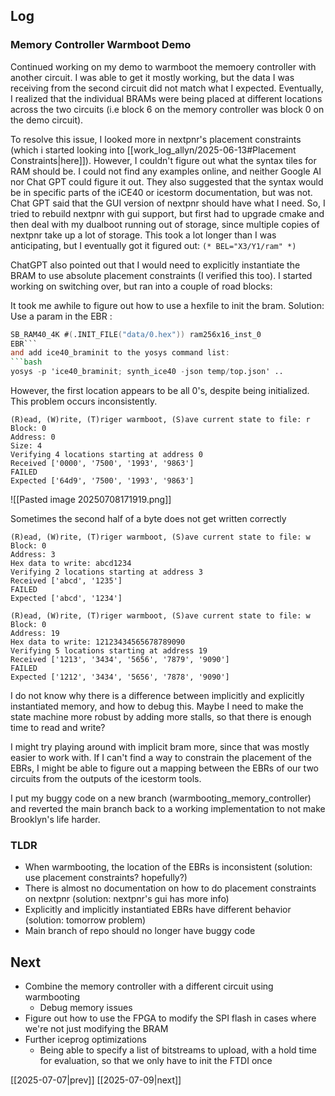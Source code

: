 ## Log
### Memory Controller Warmboot Demo
Continued working on my demo to warmboot the memoery controller with another circuit. I was able to get it mostly working, but the data I was receiving from the second circuit did not match what I expected. Eventually, I realized that the individual BRAMs were being placed at different locations across the two circuits (i.e block 6 on the memory controller was block 0 on the demo circuit).

To resolve this issue, I looked more in nextpnr's placement constraints (which i started looking into [[work_log_allyn/2025-06-13#Placement Constraints|here]]). However, I couldn't figure out what the syntax tiles for RAM should be. I could not find any examples online, and neither Google AI nor Chat GPT could figure it out. They also suggested that the syntax would be in specific parts of the iCE40 or icestorm documentation, but was not. Chat GPT said that the GUI version of nextpnr should have what I need. So, I tried to rebuild nextpnr with gui support, but first had to upgrade cmake and then deal with my dualboot running out of storage, since multiple copies of nextpnr take up a lot of storage. This took a lot longer than I was anticipating, but I eventually got it figured out: `(* BEL="X3/Y1/ram" *)`

ChatGPT also pointed out that I would need to explicitly instantiate the BRAM to use absolute placement constraints (I verified this too). I started working on switching over, but ran into a couple of road blocks:

It took me awhile to figure out how to use a hexfile to init the bram. Solution:
Use a param in the EBR :
```verilog
SB_RAM40_4K #(.INIT_FILE("data/0.hex")) ram256x16_inst_0
EBR```
and add ice40_braminit to the yosys command list:
```bash
yosys -p 'ice40_braminit; synth_ice40 -json temp/top.json' ..
```
However, the first location appears to be all 0's, despite being initialized. This problem occurs inconsistently.
```
(R)ead, (W)rite, (T)riger warmboot, (S)ave current state to file: r
Block: 0
Address: 0
Size: 4
Verifying 4 locations starting at address 0
Received ['0000', '7500', '1993', '9863']
FAILED
Expected ['64d9', '7500', '1993', '9863']
```
![[Pasted image 20250708171919.png]]

Sometimes the second half of a byte does not get written correctly
```
(R)ead, (W)rite, (T)riger warmboot, (S)ave current state to file: w
Block: 0
Address: 3
Hex data to write: abcd1234
Verifying 2 locations starting at address 3
Received ['abcd', '1235']
FAILED
Expected ['abcd', '1234']
```
```
(R)ead, (W)rite, (T)riger warmboot, (S)ave current state to file: w
Block: 0
Address: 19
Hex data to write: 12123434565678789090
Verifying 5 locations starting at address 19
Received ['1213', '3434', '5656', '7879', '9090']
FAILED
Expected ['1212', '3434', '5656', '7878', '9090']
```

I do not know why there is a difference between implicitly and explicitly instantiated memory, and how to debug this. Maybe I need to make the state machine more robust by adding more stalls, so that there is enough time to read and write?

I might try playing around with implicit bram more, since that was mostly easier to work with. If I can't find a way to constrain the placement of the EBRs, I might be able to figure out a mapping between the EBRs of our two circuits from the outputs of the icestorm tools. 

I put my buggy code on a new branch (warmbooting_memory_controller) and reverted the main branch back to a working implementation to not make Brooklyn's life harder.

### TLDR
- When warmbooting, the location of the EBRs is inconsistent (solution: use placement constraints? hopefully?)
- There is almost no documentation on how to do placement constraints on nextpnr (solution: nextpnr's gui has more info)
- Explicitly and implicitly instantiated EBRs have different behavior (solution: tomorrow problem)
- Main branch of repo should no longer have buggy code
## Next
- Combine the memory controller with a different circuit using warmbooting
	- Debug memory issues
- Figure out how to use the FPGA to modify the SPI flash in cases where we're not just modifying the BRAM
- Further iceprog optimizations
	- Being able to specify a list of bitstreams to upload, with a hold time for evaluation, so that we only have to init the FTDI once

[[2025-07-07|prev]] [[2025-07-09|next]]
